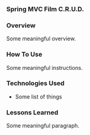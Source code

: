 ### Spring MVC Film C.R.U.D.

### Overview
Some meaningful overview.

### How To Use
Some meaningful instructions.

### Technologies Used
- Some list of things

### Lessons Learned
Some meaningful paragraph.
